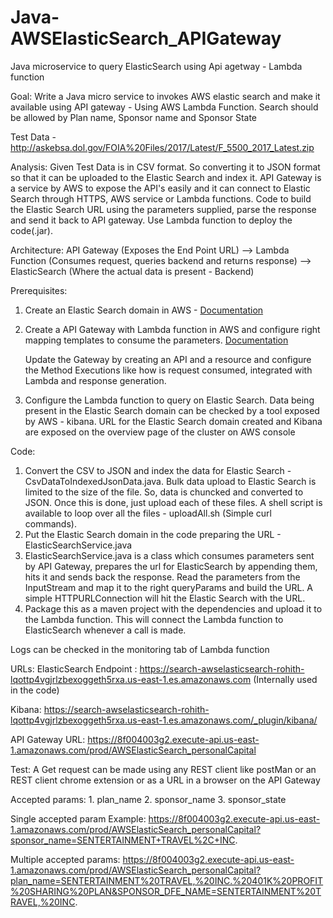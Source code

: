 # Java-AWSElasticSearch_APIGateway
Java microservice to query ElasticSearch using Api agetway -  Lambda function

Goal:
Write a Java micro service to invokes AWS elastic search and make it available using API gateway - Using AWS Lambda Function.
Search should be allowed by Plan name, Sponsor name and Sponsor State

Test Data -http://askebsa.dol.gov/FOIA%20Files/2017/Latest/F_5500_2017_Latest.zip

Analysis:
Given Test Data is in CSV format. So converting it to JSON format so that it can be uploaded to the Elastic Search and index it.
API Gateway is a service by AWS to expose the API's easily and it can connect to Elastic Search through HTTPS, AWS service or Lambda functions.
Code to build the Elastic Search URL using the parameters supplied, parse the response and send it back to API gateway. Use Lambda function to deploy the code(.jar). 

Architecture:
API Gateway (Exposes the End Point URL) --> Lambda Function (Consumes request, queries backend and returns response) --> ElasticSearch (Where the actual data is present - Backend)

Prerequisites:
1. Create an Elastic Search domain in AWS - [Documentation](https://aws.amazon.com/elasticsearch-service/getting-started/) 
2. Create a API Gateway with Lambda function in AWS and configure right mapping templates to consume the parameters. [Documentation](https://docs.aws.amazon.com/apigateway/latest/developerguide/getting-started-with-lambda-integration.html)
	
	Update the Gateway by creating an API and a resource and configure the Method Executions like how is request consumed, integrated with Lambda and response generation.
3. Configure the Lambda function to query on Elastic Search.
	Data being present in the Elastic Search domain can be checked by a tool exposed by AWS - kibana.
	URL for the Elastic Search domain created and Kibana are exposed on the overview page of the cluster on AWS console

Code:
1. Convert the CSV to JSON and index the data for Elastic Search - CsvDataToIndexedJsonData.java.
	Bulk data upload to Elastic Search is limited to the size of the file. So, data is chuncked and converted to JSON.
	Once this is done, just upload each of these files. A shell script is available to loop over all the files - uploadAll.sh (Simple curl commands).
2. Put the Elastic Search domain in the code preparing the URL - ElasticSearchService.java
3. ElasticSearchService.java is a class which consumes parameters sent by API Gateway, prepares the url for ElasticSearch by appending them, hits it and sends back the response.
	Read the parameters from the InputStream and map it to the right queryParams and build the URL.
	A simple HTTPURLConnection will hit the Elastic Search with the URL.
4. Package this as a maven project with the dependencies and upload it to the Lambda function. This will connect the Lambda function to ElasticSearch whenever a call is made.

Logs can be checked in the monitoring tab of Lambda function

URLs:
ElasticSearch Endpoint : https://search-awselasticsearch-rohith-lqottp4vgjrlzbexoggeth5rxa.us-east-1.es.amazonaws.com (Internally used in the code)

Kibana: https://search-awselasticsearch-rohith-lqottp4vgjrlzbexoggeth5rxa.us-east-1.es.amazonaws.com/_plugin/kibana/

API Gateway URL: https://8f004003g2.execute-api.us-east-1.amazonaws.com/prod/AWSElasticSearch_personalCapital


Test:
A Get request can be made using any REST client like postMan or an REST client chrome extension or as a URL in a browser on the API Gateway

Accepted params:
	1. plan_name
	2. sponsor_name
	3. sponsor_state

Single accepted param Example: https://8f004003g2.execute-api.us-east-1.amazonaws.com/prod/AWSElasticSearch_personalCapital?sponsor_name=SENTERTAINMENT+TRAVEL%2C+INC.

Multiple accepted params: https://8f004003g2.execute-api.us-east-1.amazonaws.com/prod/AWSElasticSearch_personalCapital?plan_name=SENTERTAINMENT%20TRAVEL,%20INC.%20401K%20PROFIT%20SHARING%20PLAN&SPONSOR_DFE_NAME=SENTERTAINMENT%20TRAVEL,%20INC.
